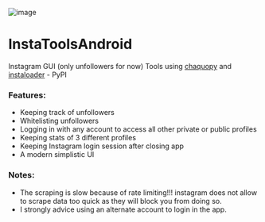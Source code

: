  ![image](https://user-images.githubusercontent.com/52801196/222979368-bfb3c65c-0a25-4e3e-91f7-be6ccfea718d.png)
# InstaToolsAndroid
 Instagram GUI (only unfollowers for now) Tools using [chaquopy](https://github.com/chaquo/chaquopy) and [instaloader](https://github.com/instaloader/instaloader) - PyPI
### Features:
 * Keeping track of unfollowers
 * Whitelisting unfollowers 
 * Logging in with any account to access all other private or public profiles 
 * Keeping stats of 3 different profiles
 * Keeping Instagram login session after closing app
 * A modern simplistic UI

### Notes:
 
 * The scraping is slow because of rate limiting!!! instagram does not allow to scrape data too quick as they will block you from doing so.
 * I strongly advice using an alternate account to login in the app.
